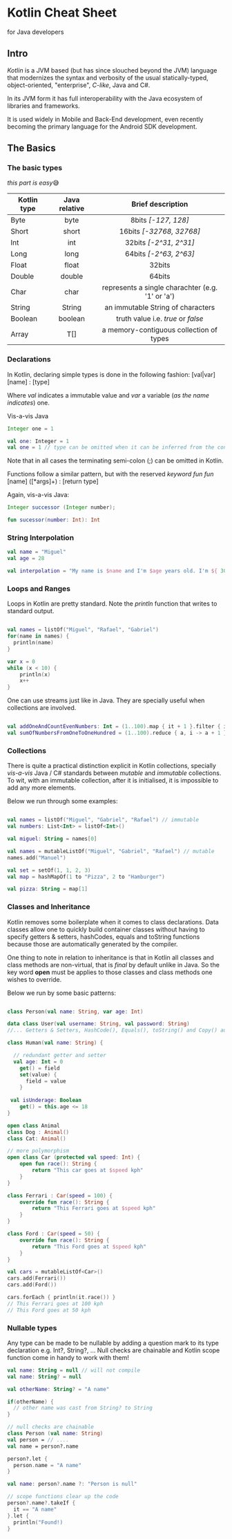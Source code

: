 # Kotlin Cheat Sheet

for Java developers

## Intro

*Kotlin* is a JVM based (but has since slouched beyond the JVM) language that modernizes the syntax and verbosity of the usual statically-typed, object-oriented, "enterprise", _C-like_, Java and C#.

In its JVM form it has full interoperability with the Java ecosystem of libraries and frameworks.

It is used widely in Mobile and Back-End development, even recently becoming the primary language for the Android SDK development.

## The Basics

### The basic types

*this part is easy*😅

| Kotlin type   | Java relative |  Brief description    |
| ------------- |:-------------:|:-------------------------------:| 
| Byte          | byte          |    8bits _[-127, 128]_          |
| Short         | short         |    16bits _[-32768, 32768]_     |
| Int           | int           |    32bits _[-2^31, 2^31]_       |
| Long          | long          |    64bits _[-2^63, 2^63]_       |
| Float         | float         |    32bits                       |
| Double        | double        |    64bits                       |
| Char          | char          |    represents a single charachter (e.g. '1' or 'a')    |
| String        | String        |     an immutable String of characters   |
| Boolean       | boolean       |    truth value i.e. *true* or *false*   |
| Array<T>      | T[]           |    a memory-contiguous collection of types    |


### Declarations

In Kotlin, declaring simple types is done in the following fashion:
[val|var] [name] : [type]

Where *val* indicates a immutable value and *var* a variable (_as the name indicates_) one.

Vis-a-vis Java

```java
Integer one = 1
```

```kotlin
val one: Integer = 1
val one = 1 // type can be omitted when it can be inferred from the context. 
```

Note that in all cases the terminating semi-colon (;) can be omitted in Kotlin.

Functions follow a similar pattern, but with the reserved _keyword_ *fun*
*fun* [name] ([*args]+) : [return type]

Again, vis-a-vis Java:

```java
Integer successor (Integer number);
```

```kotlin
fun sucessor(number: Int): Int
```

### String Interpolation

```kotlin
val name = "Miguel"
val age = 28

val interpolation = "My name is $name and I'm $age years old. I'm ${ 30 - age } from my thirties."
```

### Loops and Ranges

Loops in Kotlin are pretty standard.
Note the *println* function that writes to standard output.

```kotlin

val names = listOf("Miguel", "Rafael", "Gabriel")
for(name in names) { 
  println(name)
}

var x = 0
while (x < 10) {
    println(x)
    x++ 
}

```

One can use streams just like in Java. They are specially useful when collections are involved.

```kotlin

val addOneAndCountEvenNumbers: Int = (1..100).map { it + 1 }.filter { it % 2 == 0 }.size
val sumOfNumbersFromOneToOneHundred = (1..100).reduce { a, i -> a + 1 }
```

### Collections

There is quite a practical distinction explicit in Kotlin collections, specially _vis-a-vis_ Java / C# standards between *mutable* and *immutable* collections. To wit, with an immutable collection, after it is initialised, it is impossible to add any more elements.

Below we run through some examples:

```kotlin

val names = listOf("Miguel", "Gabriel", "Rafael") // immutable
val numbers: List<Int> = listOf<Int>()

val miguel: String = names[0]

val names = mutableListOf("Miguel", "Gabriel", "Rafael") // mutable
names.add("Manuel")

val set = setOf(1, 1, 2, 3)
val map = hashMapOf(1 to "Pizza", 2 to "Hamburger")

val pizza: String = map[1]

```

### Classes and Inheritance

Kotlin removes some boilerplate when it comes to class declarations. Data classes allow one to quickly build container classes without having to specify getters & setters, hashCodes, equals and toString functions because those are automatically generated by the compiler. 

One thing to note in relation to inheritance is that in Kotlin all classes and class methods are non-virtual, that is *final* by default unlike in Java. So the key word **open** must be applies to those classes and class methods one wishes to override.

Below we run by some basic patterns:

```kotlin

class Person(val name: String, var age: Int)

data class User(val username: String, val password: String)
//... Getters & Setters, HashCode(), Equals(), toString() and Copy() automatically generated

class Human(val name: String) {

  // redundant getter and setter
  val age: Int = 0
    get() = field
    set(value) {
      field = value
    } 
    
 val isUnderage: Boolean
    get() = this.age <= 18
}

open class Animal
class Dog : Animal()
class Cat: Animal()

// more polymorphism
open class Car (protected val speed: Int) {
    open fun race(): String {
        return "This car goes at $speed kph"
    }
}

class Ferrari : Car(speed = 100) {
    override fun race(): String {
        return "This Ferrari goes at $speed kph"
    }
}

class Ford : Car(speed = 50) {
    override fun race(): String {
        return "This Ford goes at $speed kph"
    }
}

val cars = mutableListOf<Car>()
cars.add(Ferrari())
cars.add(Ford())

cars.forEach { println(it.race()) }
// This Ferrari goes at 100 kph
// This Ford goes at 50 kph
```

### Nullable types

Any type can be made to be nullable by adding a question mark to its type declaration e.g. Int?, String?, ...
Null checks are chainable and Kotlin scope function come in handy to work with them! 

```kotlin
val name: String = null // will not compile
val name: String? = null

val otherName: String? = "A name"

if(otherName) {
  // other name was cast from String? to String
}

// null checks are chainable
class Person (val name: String)
val person = // ....
val name = person?.name

person?.let {
  person.name = "A name"
}

val name: person?.name ?: "Person is null"

// scope functions clear up the code
person?.name?.takeIf {
  it == "A name"
}.let {
  println("Found!)
}
```
